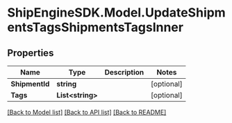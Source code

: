 # ShipEngineSDK.Model.UpdateShipmentsTagsShipmentsTagsInner

## Properties

Name | Type | Description | Notes
------------ | ------------- | ------------- | -------------
**ShipmentId** | **string** |  | [optional] 
**Tags** | **List&lt;string&gt;** |  | [optional] 

[[Back to Model list]](../README.md#documentation-for-models) [[Back to API list]](../README.md#documentation-for-api-endpoints) [[Back to README]](../README.md)

